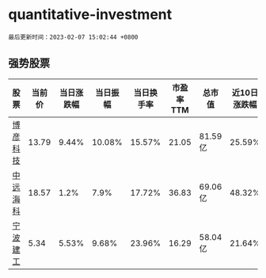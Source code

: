 # quantitative-investment

`最后更新时间：2023-02-07 15:02:44 +0800`

## 强势股票

|股票|当前价|当日涨跌幅|当日振幅|当日换手率|市盈率TTM|总市值|近10日涨跌幅|
|----|----|----|----|----|----|----|----|
|[博彦科技](https://xueqiu.com/S/SZ002649)|13.79|9.44%|10.08%|15.57%|21.05|81.59亿|25.59%|
|[中远海科](https://xueqiu.com/S/SZ002401)|18.57|1.2%|7.9%|17.72%|36.83|69.06亿|48.32%|
|[宁波建工](https://xueqiu.com/S/SH601789)|5.34|5.53%|9.68%|23.96%|16.29|58.04亿|21.64%|
